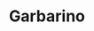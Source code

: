 ---
title: "Garbarino"
url: /ciudad-autonoma-de-buenos-aires/garbarino-avenida-juan-bautista-alberdi/
shop: electrónica
---